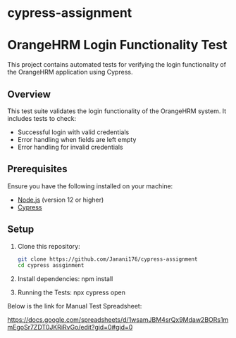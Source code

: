 # cypress-assignment

# OrangeHRM Login Functionality Test

This project contains automated tests for verifying the login functionality of the OrangeHRM application using Cypress.

## Overview

This test suite validates the login functionality of the OrangeHRM system. It includes tests to check:
- Successful login with valid credentials
- Error handling when fields are left empty
- Error handling for invalid credentials

## Prerequisites

Ensure you have the following installed on your machine:
- [Node.js](https://nodejs.org/) (version 12 or higher)
- [Cypress](https://docs.cypress.io/guides/getting-started/installing-cypress)

## Setup

1. Clone this repository:
   ```bash
   git clone https://github.com/Janani176/cypress-assignment
   cd cypress assginment

2. Install dependencies:
   npm install

3. Running the Tests:
   npx cypress open

Below is the link for Manual Test Spreadsheet:

https://docs.google.com/spreadsheets/d/1wsamJBM4srQx9Mdaw2BORs1mmEgoSr7ZDT0JKRiRvGo/edit?gid=0#gid=0
